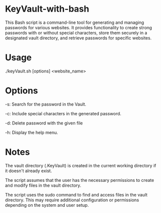 # KeyVault-with-bash
This Bash script is a command-line tool for generating and managing passwords for various websites.
It provides functionality to create strong passwords with or without special characters, store them securely in a designated vault directory, and retrieve passwords for specific websites.



# Usage
./keyVault.sh [options] <website_name> 




# Options
-s: Search for the password in the Vault.

-c: Include special characters in the generated password.

-d: Delete password with the given file

-h: Display the help menu.



# Notes
The vault directory (.KeyVault) is created in the current working directory if it doesn't already exist.

The script assumes that the user has the necessary permissions to create and modify files in the vault directory.

The script uses the sudo command to find and access files in the vault directory. This may require additional configuration or permissions depending on the system and user setup.
